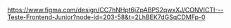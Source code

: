 https://www.figma.com/design/CC7hNHpt6jZpABPS2qwxXJ/CONVICTI---Teste-Frontend-Junior?node-id=203-58&t=2LhBEK7dGSqCDMFp-0